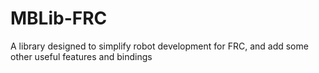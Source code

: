 # MBLib-FRC
A library designed to simplify robot development for FRC, and add some other useful features and bindings
